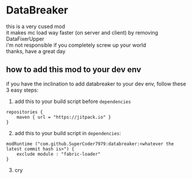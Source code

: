 # DataBreaker

this is a very cused mod  
it makes mc load way faster (on server and client) by removing DataFixerUpper  
i'm not responsible if you completely screw up your world  
thanks, have a great day  

## how to add this mod to your dev env
if you have the inclination to add databreaker to your dev env, follow these 3 easy steps:  
1. add this to your build script before `dependencies`
```
repositories {
	maven { url = "https://jitpack.io" }
}
```
2. add this to your build script in `dependencies`:
```
modRuntime ("com.github.SuperCoder7979:databreaker:<whatever the latest commit hash is>") {
	exclude module : "fabric-loader"
}
```
3. cry
